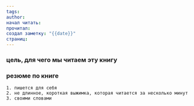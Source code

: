 ```yaml
---
tags: 
author: 
начал читать: 
прочитал: 
создал заметку: "{{date}}"
страниц:
---
```

### цель, для чего мы читаем эту книгу 

### резюме по книге 
	1. пишется для себя 
	2. не длинное, короткая выжимка, которая читается за несколько минут 
	3. своими словами  